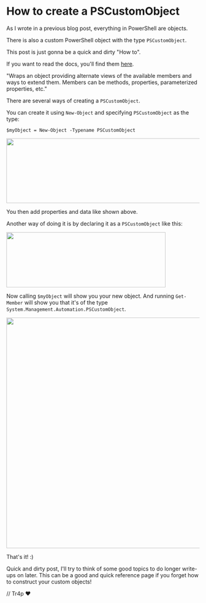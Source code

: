 # How to create a PSCustomObject

As I wrote in a previous blog post, everything in PowerShell are objects.

There is also a custom PowerShell object with the type `PSCustomObject`.

This post is just gonna be a quick and dirty "How to". 

If you want to read the docs, you'll find them <a href="https://docs.microsoft.com/en-us/dotnet/api/system.management.automation.psobject?view=powershellsdk-1.1.0" target="_blank" rel="noopener">here</a>.

"Wraps an object providing alternate views of the available members and ways to extend them. Members can be methods, properties, parameterized properties, etc."


There are several ways of creating a `PSCustomObject`.

You can create it using `New-Object` and specifying `PSCustomObject` as the type:

```
$myObject = New-Object -Typename PSCustomObject
```

<img class="alignnone size-full wp-image-109" src="https://tr4psec.files.wordpress.com/2019/02/c1.png" width="716" height="169" />

You then add properties and data like shown above.

Another way of doing it is by declaring it as a `PSCustomObject` like this:

<img class="alignnone size-full wp-image-110" src="https://tr4psec.files.wordpress.com/2019/02/c2.png" width="415" height="144" />

Now calling `$myObject` will show you your new object. And running `Get-Member` will show you that it's of the type `System.Management.Automation.PSCustomObject`.

<img class="alignnone size-full wp-image-111" src="https://tr4psec.files.wordpress.com/2019/02/c3.png" width="692" height="602" />

That's it! :)

Quick and dirty post, I'll try to think of some good topics to do longer write-ups on later. This can be a good and quick reference page if you forget how to construct your custom objects!

// Tr4p ❤